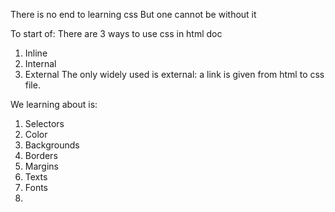 There is no end to learning css
But one cannot be without it

To start of: 
  There are 3 ways to use css in html doc
  1. Inline
  2. Internal
  3. External
The only widely used is external: a link is given from html to css file.

We learning about is:
1. Selectors
2. Color
3. Backgrounds
4. Borders
5. Margins
6. Texts
7. Fonts
8. 
